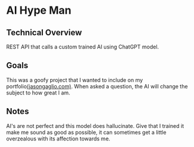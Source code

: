 # AI Hype Man

## Technical Overview

REST API that calls a custom trained AI using ChatGPT model.

## Goals

This was a goofy project that I wanted to include on my portfolio[(jasongaglio.com)](https://jasongaglio.com "Visit my portfolio"). When asked a question, the AI will change the subject to how great I am.

## Notes

AI's are not perfect and this model does hallucinate. Give that I trained it make me sound as good as possible, it can sometimes get a little overzealous with its affection towards me.
